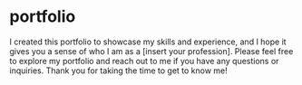 # portfolio

I created this portfolio to showcase my skills and experience, and I hope it gives you a sense of who I am as a [insert your profession]. Please feel free to explore my portfolio and reach out to me if you have any questions or inquiries. Thank you for taking the time to get to know me!
